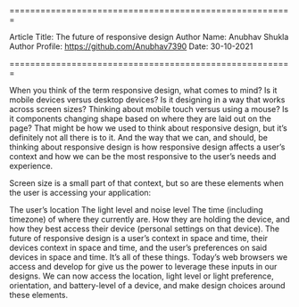 
=======================================================

Article Title: The future of responsive design
Author Name: Anubhav Shukla
Author Profile: https://github.com/Anubhav7390
Date: 30-10-2021

=======================================================

When you think of the term responsive design, what comes to mind?
Is it mobile devices versus desktop devices? Is it designing in a way that works across screen sizes? 
Thinking about mobile touch versus using a mouse? Is it components changing shape based on where they are laid out on the page?
That might be how we used to think about responsive design, but it’s definitely not all there is to it. 
And the way that we can, and should, be thinking about responsive design is how responsive design affects a user’s context and how we can be the most responsive to the user’s needs and experience.

Screen size is a small part of that context, but so are these elements when the user is accessing your application:

The user’s location
The light level and noise level
The time (including timezone) of where they currently are.
How they are holding the device, and how they best access their device (personal settings on that device).
The future of responsive design is a user’s context in space and time, their devices context in space and time, and the user’s preferences on said devices in space and time. 
It’s all of these things. Today’s web browsers we access and develop for give us the power to leverage these inputs in our designs. We can now access the location, light level or light preference, orientation, and battery-level of a device, and make design choices around these elements.


